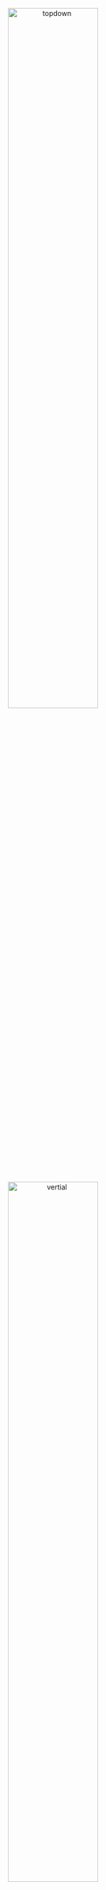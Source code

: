 
<p align="center">
  <img src="images/topdown.gif" width="60%" title="topdown">
</p>

<p align="center">
  <img src="images/vertical.gif" width="60%" title="vertial">
</p>



## What is it?

It is a video comparison tool to compare the raw video and processed video. At the top right of the image, there are  two figures from the raw video and the processed video which could show the detail and difference. Two mainly comparison methods are implemented, top down flash and vertial flash. The example is shown above. This tool can be used to compare two videos and the videos with same name in the different folders\.
  
## Support flash types
- topdown flash
- leftright flash
- vertical flash


## Installation
```
git clone https://github.com/wuchangsheng951/VideoComparisonTool.git
cd VideoComparisonTool
pip install -r requirements.txt
```

## Usage: Command line
```python
from VideoComparisonTool import VCT 

# compare two video
vct = VCT(source_text = 'input', target_text = 'output', image_size = (1080,1920), zoom_point = (400,500))
#output size
vct.video2clip('Findx3.mp4','Findx3.mp4', flash_type= 'vertical_left', resize = (1580,1920))


#vct = VCT(source_text = 'input', target_text = 'output', zoom_point = (400,500))
#set different zoom point for different videos
#zoom_dict = {}
#zoom_dict['indoor1.mp4'] = (800,800)
#compare the videos in different folder
#vct.videos2clip('input_video', 'output_video', flash_type= 'topdown', zoom_dict = zoom_dict)
#compare the two videos
#vct.video2clip('input.mp4','output.mp4', flash_type= 'vertical')

```

## License
> MIT License
